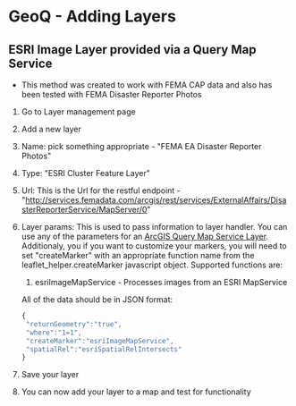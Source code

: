 # GeoQ - Adding Layers

## ESRI Image Layer provided via a Query Map Service
- This method was created to work with FEMA CAP data and also has been tested with FEMA Disaster Reporter Photos

1. Go to Layer management page
2. Add a new layer
3. Name: pick something appropriate - "FEMA EA Disaster Reporter Photos"
4. Type: "ESRI Cluster Feature Layer"
5. Url: This is the Url for the restful endpoint - "http://services.femadata.com/arcgis/rest/services/ExternalAffairs/DisasterReporterService/MapServer/0"
7. Layer params: This is used to pass information to layer handler.  You can use any of the parameters for an [ArcGIS Query Map Service Layer](http://resources.arcgis.com/en/help/arcgis-rest-api/index.html#//02r3000000p1000000).  Additionaly, you if you want to customize your markers, you will need to set "createMarker" with an appropriate function name from the leaflet_helper.createMarker javascript object.
   Supported functions are:
    1. esriImageMapService - Processes images from an ESRI MapService

   All of the data should be in JSON format:
    ```javascript
    {
     "returnGeometry":"true",
     "where":"1=1",
     "createMarker":"esriImageMapService",
     "spatialRel":"esriSpatialRelIntersects"
    }
    ```
7. Save your layer
9. You can now add your layer to a map and test for functionality
